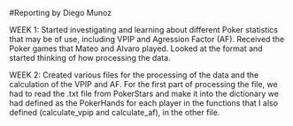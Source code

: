 #Reporting by Diego Munoz

WEEK 1:
Started investigating and learning about different Poker statistics that may be of use, including VPIP and Agression Factor (AF).
Received the Poker games that Mateo and Alvaro played. Looked at the format and started thinking of how processing the data.

WEEK 2:
Created various files for the processing of the data and the calculation of the VPIP and AF. For the first part of processing the file, we had to read the .txt file from PokerStars and make it into the dictionary we had defined as the PokerHands for each player in the functions that I also defined (calculate_vpip and calculate_af), in the other file.
